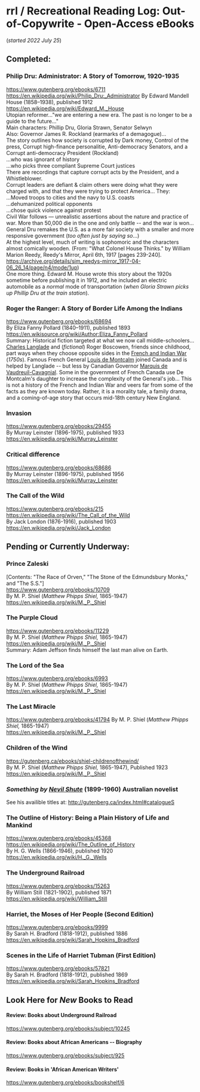 # rrl / Recreational Reading Log: Out-of-Copywrite - Open-Access eBooks  
(*started 2022 July 25*)  

## Completed:  

### Philip Dru: Administrator: A Story of Tomorrow, 1920-1935  
https://www.gutenberg.org/ebooks/6711  
https://en.wikipedia.org/wiki/Philip_Dru:_Administrator
By Edward Mandell House (1858–1938), published 1912  
https://en.wikipedia.org/wiki/Edward_M._House  
Utopian reformer..."we are entering a new era. The past is no longer to be a guide to the future…"  
Main characters: Phillip Dru, Gloria Strawn, Senator Selwyn  
Also: Governor James R. Rockland (earmarks of a demagogue)…  
The story outlines how society is corrupted by Dark money, Control of the press, Corrupt high-finance personalitie, Anti-democracy Senators, and a Corrupt anti-democracy President (Rockland)  
    …who was ignorant of history  
    …who picks three compliant Supreme Court justices  
There are recordings that capture corrupt acts by the President, and a Whistleblower.  
Corrupt leaders are defiant & claim others were doing what they were charged with, and that they were trying to protect America…  They:  
    …Moved troops to cities and the navy to U.S. coasts  
    …dehumanized political opponents  
    …chose quick violence against protest  
Civil War follows — unrealistic assertions about the nature and practice of war.  More than 50,000 die in the one and only battle -- and the war is won…  
General Dru remakes the U.S. as a more fair society with a smaller and more responsive government (*too often just by saying so*...)  
At the highest level, much of writing is sophomoric and the characters almost comically wooden. (From: "What Colonel House Thinks." by William Marion Reedy, Reedy's Mirror, April 6th, 1917 [pages 239-240]. https://archive.org/details/sim_reedys-mirror_1917-04-06_26_14/page/n4/mode/1up)  
One more thing.  Edward M. House wrote this story about the 1920s sometime before publishing it in 1912, and he included an electric automobile as a *normal* mode of transportation (*when Gloria Strawn picks up Phillip Dru at the train station*).  

### Roger the Ranger: A Story of Border Life Among the Indians  
https://www.gutenberg.org/ebooks/68694  
By Eliza Fanny Pollard (1840–1911), published 1893  
https://en.wikisource.org/wiki/Author:Eliza_Fanny_Pollard  
Summary: Historical fiction targeted at what we now call middle-schoolers...  [Charles Langlade](https://en.wikipedia.org/wiki/Charles_Michel_de_Langlade) and (*fictional*) Roger Boscowen, friends since childhood, part ways when they choose opposite sides in the [French and Indian War](https://en.wikipedia.org/wiki/French_and_Indian_War) (*1750s*).  Famous French General [Louis de Montcalm](https://en.wikipedia.org/wiki/Louis-Joseph_de_Montcalm) joined Canada and is helped by Langlade -- but less by Canadian Governor [Marquis de Vaudreuil-Cavagnial](https://en.wikipedia.org/wiki/Pierre_de_Rigaud,_marquis_de_Vaudreuil-Cavagnial).  Some in the government of French Canada use De Montcalm's daughter to increase the complexity of the General's job...  This is not a history of the French and Indian War and veers far from some of the facts as they are known today.  Rather, it is a morality tale, a family drama, and a coming-of-age story that occurs mid-18th century New England.  

### Invasion  
https://www.gutenberg.org/ebooks/29455  
By Murray Leinster (1896-1975), published 1933  
https://en.wikipedia.org/wiki/Murray_Leinster  

### Critical difference  
https://www.gutenberg.org/ebooks/68686  
By Murray Leinster (1896-1975), published 1956  
https://en.wikipedia.org/wiki/Murray_Leinster  

### The Call of the Wild  
https://www.gutenberg.org/ebooks/215  
https://en.wikipedia.org/wiki/The_Call_of_the_Wild  
By Jack London (1876-1916), published 1903  
https://en.wikipedia.org/wiki/Jack_London  


## Pending or Currently Underway:  

### Prince Zaleski  
[Contents: "The Race of Orven," "The Stone of the Edmundsbury Monks," and "The S.S."]  
https://www.gutenberg.org/ebooks/10709  
By M. P. Shiel (*Matthew Phipps Shiel,* 1865-1947)  
https://en.wikipedia.org/wiki/M._P._Shiel  

### The Purple Cloud  
https://www.gutenberg.org/ebooks/11229  
By M. P. Shiel (*Matthew Phipps Shiel,* 1865-1947)  
https://en.wikipedia.org/wiki/M._P._Shiel  
Summary: Adam Jeffson finds himself the last man alive on Earth.  

### The Lord of the Sea  
https://www.gutenberg.org/ebooks/6993  
By M. P. Shiel (*Matthew Phipps Shiel,* 1865-1947)  
https://en.wikipedia.org/wiki/M._P._Shiel  

### The Last Miracle  
https://www.gutenberg.org/ebooks/41794
By M. P. Shiel (*Matthew Phipps Shiel,* 1865-1947)  
https://en.wikipedia.org/wiki/M._P._Shiel  

### Children of the Wind  
https://gutenberg.ca/ebooks/shiel-childrenofthewind/  
By M. P. Shiel (*Matthew Phipps Shiel,* 1865-1947), Published 1923  
https://en.wikipedia.org/wiki/M._P._Shiel  

### *Something by [Nevil Shute](http://en.wikipedia.org/wiki/Nevil_Shute)* (1899-1960) Australian novelist  
See his availible titles at: http://gutenberg.ca/index.html#catalogueS  

### The Outline of History: Being a Plain History of Life and Mankind  
https://www.gutenberg.org/ebooks/45368  
https://en.wikipedia.org/wiki/The_Outline_of_History  
By H. G. Wells (1866-1946), published 1920  
https://en.wikipedia.org/wiki/H._G._Wells  

### The Underground Railroad  
https://www.gutenberg.org/ebooks/15263  
By William Still (1821-1902), published 1871  
https://en.wikipedia.org/wiki/William_Still  

### Harriet, the Moses of Her People (Second Edition)  
https://www.gutenberg.org/ebooks/9999  
By Sarah H. Bradford (1818-1912), published 1886  
https://en.wikipedia.org/wiki/Sarah_Hopkins_Bradford  

  ### Scenes in the Life of Harriet Tubman (First Edition)  
  https://www.gutenberg.org/ebooks/57821  
  By Sarah H. Bradford (1818-1912), published 1869  
  https://en.wikipedia.org/wiki/Sarah_Hopkins_Bradford  


## Look Here for *New* Books to Read  
#### Review: Books about Underground Railroad  
https://www.gutenberg.org/ebooks/subject/10245  

#### Review: Books about African Americans -- Biography  
https://www.gutenberg.org/ebooks/subject/925  

#### Review: Books in 'African American Writers'  
https://www.gutenberg.org/ebooks/bookshelf/6  

